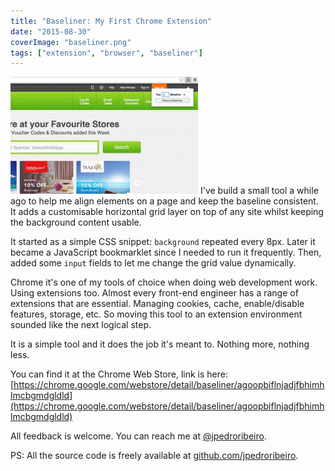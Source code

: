 ```yaml
---
title: "Baseliner: My First Chrome Extension"
date: "2015-08-30"
coverImage: "baseliner.png"
tags: ["extension", "browser", "baseliner"]
---
```


![Baseliner in action](images/baseliner-300x187.png) I've build a small tool a while ago to help me align elements on a page and keep the baseline consistent. It adds a customisable horizontal grid layer on top of any site whilst keeping the background content usable.

It started as a simple CSS snippet: `background` repeated every 8px. Later it became a JavaScript bookmarklet since I needed to run it frequently. Then, added some `input` fields to let me change the grid value dynamically.

Chrome it's one of my tools of choice when doing web development work. Using extensions too. Almost every front-end engineer has a range of extensions that are essential. Managing cookies, cache, enable/disable features, storage, etc. So moving this tool to an extension environment sounded like the next logical step.

It is a simple tool and it does the job it's meant to. Nothing more, nothing less.

You can find it at the Chrome Web Store, link is here: [https://chrome.google.com/webstore/detail/baseliner/agoopbiflnjadjfbhimhlmcbgmdgldld](https://chrome.google.com/webstore/detail/baseliner/agoopbiflnjadjfbhimhlmcbgmdgldld)

All feedback is welcome. You can reach me at [@jpedroribeiro](https://twitter.com/jpedroribeiro).

PS: All the source code is freely available at [github.com/jpedroribeiro](https://github.com/jpedroribeiro/Baseliner).
